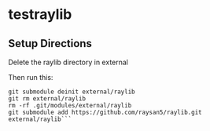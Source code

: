 # testraylib

## Setup Directions

Delete the raylib directory in external

Then run this:
```
git submodule deinit external/raylib
git rm external/raylib
rm -rf .git/modules/external/raylib
git submodule add https://github.com/raysan5/raylib.git external/raylib```
